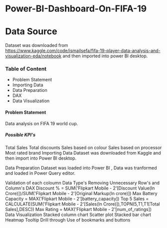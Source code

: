 # Power-BI-Dashboard-On-FIFA-19

# Data Source
Dataset was downloaded from https://www.kaggle.com/code/ismailsefa/fifa-19-player-data-analysis-and-visualization-eda/notebook and then imported into power BI desktop.

### Table of Content
- Problem Statement
- Importing Data
- Data Preparation
- DAX
- Data Visualization

#### Problem Statement
Data analysis on FIFA 19 world cup.

##### Possible KPI's
Total Sales
Total discounts
Sales based on colour
Sales based on processor
Most rated brand
Importing Data
Dataset was downloaded from Kaggle and then import into Power BI desktop.

Data Preparation
Dataset was loaded into Power BI , Data was tranformed and loaded in Power Query editor.

Validation of each coloumn Data Type's
Removing Unnecessary Row's and Column's
DAX
Discount % = SUM('Flipkart Mobile - 2'[Discount Value(In Crore)])/SUM('Flipkart Mobile - 2'[Original Markup(In crore)])
Max Battery Capacity = MAX('Flipkart Mobile - 2'[battery_capacity])
Top 5 Sales = CALCULATE(SUM('Flipkart Mobile - 2'[Sales(In Crore)]),TOPN(5,T1,T1[Total Sales],DESC))
Max Rating = MAX('Flipkart Mobile - 2'[num_of_ratings])
Data Visualization
Stacked column chart
Scatter plot
Stacked bar chart
Heatmap
Tooltip
Drill through
Use of bookmarks and buttons

